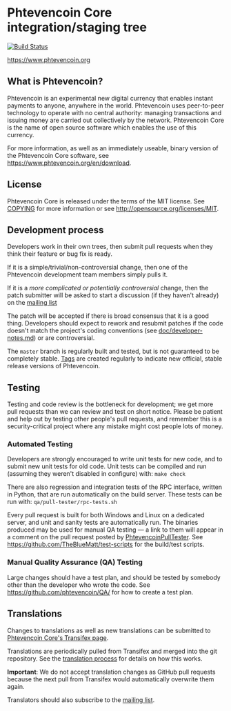 Phtevencoin Core integration/staging tree
=====================================

[![Build Status](https://travis-ci.org/phtevencoin/phtevencoin.svg?branch=master)](https://travis-ci.org/phtevencoin/phtevencoin)

https://www.phtevencoin.org

What is Phtevencoin?
----------------

Phtevencoin is an experimental new digital currency that enables instant payments to
anyone, anywhere in the world. Phtevencoin uses peer-to-peer technology to operate
with no central authority: managing transactions and issuing money are carried
out collectively by the network. Phtevencoin Core is the name of open source
software which enables the use of this currency.

For more information, as well as an immediately useable, binary version of
the Phtevencoin Core software, see https://www.phtevencoin.org/en/download.

License
-------

Phtevencoin Core is released under the terms of the MIT license. See [COPYING](COPYING) for more
information or see http://opensource.org/licenses/MIT.

Development process
-------------------

Developers work in their own trees, then submit pull requests when they think
their feature or bug fix is ready.

If it is a simple/trivial/non-controversial change, then one of the Phtevencoin
development team members simply pulls it.

If it is a *more complicated or potentially controversial* change, then the patch
submitter will be asked to start a discussion (if they haven't already) on the
[mailing list](https://lists.linuxfoundation.org/mailman/listinfo/phtevencoin-dev)

The patch will be accepted if there is broad consensus that it is a good thing.
Developers should expect to rework and resubmit patches if the code doesn't
match the project's coding conventions (see [doc/developer-notes.md](doc/developer-notes.md)) or are
controversial.

The `master` branch is regularly built and tested, but is not guaranteed to be
completely stable. [Tags](https://github.com/phtevencoin/phtevencoin/tags) are created
regularly to indicate new official, stable release versions of Phtevencoin.

Testing
-------

Testing and code review is the bottleneck for development; we get more pull
requests than we can review and test on short notice. Please be patient and help out by testing
other people's pull requests, and remember this is a security-critical project where any mistake might cost people
lots of money.

### Automated Testing

Developers are strongly encouraged to write unit tests for new code, and to
submit new unit tests for old code. Unit tests can be compiled and run (assuming they weren't disabled in configure) with: `make check`

There are also regression and integration tests of the RPC interface, written
in Python, that are run automatically on the build server.
These tests can be run with: `qa/pull-tester/rpc-tests.sh`

Every pull request is built for both Windows and Linux on a dedicated server,
and unit and sanity tests are automatically run. The binaries produced may be
used for manual QA testing — a link to them will appear in a comment on the
pull request posted by [PhtevencoinPullTester](https://github.com/PhtevencoinPullTester). See https://github.com/TheBlueMatt/test-scripts
for the build/test scripts.

### Manual Quality Assurance (QA) Testing

Large changes should have a test plan, and should be tested by somebody other
than the developer who wrote the code.
See https://github.com/phtevencoin/QA/ for how to create a test plan.

Translations
------------

Changes to translations as well as new translations can be submitted to
[Phtevencoin Core's Transifex page](https://www.transifex.com/projects/p/phtevencoin/).

Translations are periodically pulled from Transifex and merged into the git repository. See the
[translation process](doc/translation_process.md) for details on how this works.

**Important**: We do not accept translation changes as GitHub pull requests because the next
pull from Transifex would automatically overwrite them again.

Translators should also subscribe to the [mailing list](https://groups.google.com/forum/#!forum/phtevencoin-translators).
